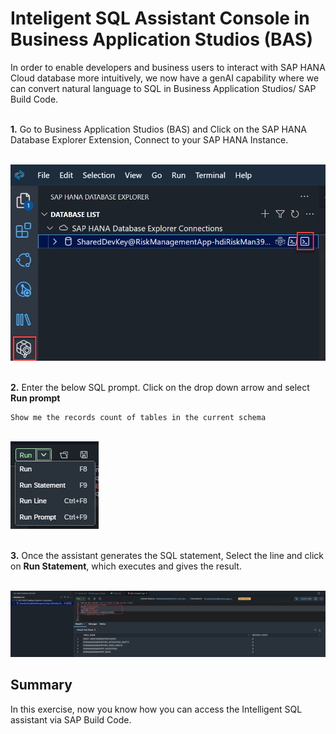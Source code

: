 # Inteligent SQL Assistant Console in Business Application Studios (BAS)

In order to enable developers and business users to interact with SAP HANA Cloud database more intuitively, we now have a genAI capability where we can convert natural language to SQL in Business Application Studios/ SAP Build Code.

<br>__1.__ Go to Business Application Studios (BAS) and Click on the SAP HANA Database Explorer Extension, Connect to your SAP HANA Instance. 

<br>![](/exercises/ex8/images/opensqlconsole.png)

<br>__2.__ Enter the below SQL prompt. Click on the drop down arrow and select __Run prompt__

```
Show me the records count of tables in the current schema
```
<br>![](/exercises/ex8/images/dropdown.png)

<br>__3.__ Once the assistant generates the SQL statement, Select the line and click on __Run Statement__, which executes and gives the result.

<br>![](/exercises/ex8/images/executesqlstatement.png)


## Summary

In this exercise, now you know how you can access the Intelligent SQL assistant via SAP Build Code.


